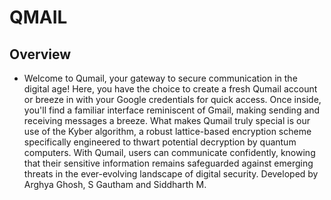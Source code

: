 # QMAIL

## Overview
- Welcome to Qumail, your gateway to secure communication in the digital age! Here, you have the choice to create a fresh Qumail account or breeze in with your Google credentials for quick access. Once inside, you'll find a familiar interface reminiscent of Gmail, making sending and receiving messages a breeze. What makes Qumail truly special is our use of the Kyber algorithm,  a robust lattice-based encryption scheme specifically engineered to thwart potential decryption by quantum computers. With Qumail, users can communicate confidently, knowing that their sensitive information remains safeguarded against emerging threats in the ever-evolving landscape of digital security.
Developed by Arghya Ghosh, S Gautham and Siddharth M.


